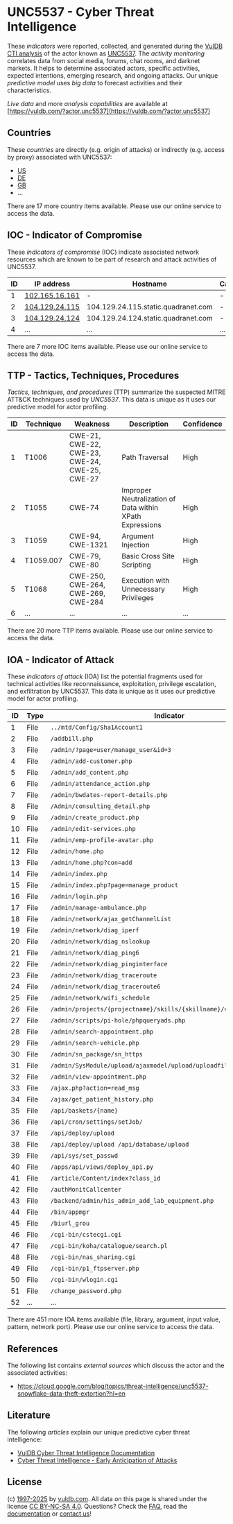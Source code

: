 # UNC5537 - Cyber Threat Intelligence

These _indicators_ were reported, collected, and generated during the [VulDB CTI analysis](https://vuldb.com/?kb.cti) of the actor known as [UNC5537](https://vuldb.com/?actor.unc5537). The _activity monitoring_ correlates data from social media, forums, chat rooms, and darknet markets. It helps to determine associated actors, specific activities, expected intentions, emerging research, and ongoing attacks. Our unique _predictive model_ uses _big data_ to forecast activities and their characteristics.

_Live data_ and more _analysis capabilities_ are available at [https://vuldb.com/?actor.unc5537](https://vuldb.com/?actor.unc5537)

## Countries

These _countries_ are directly (e.g. origin of attacks) or indirectly (e.g. access by proxy) associated with UNC5537:

* [US](https://vuldb.com/?country.us)
* [DE](https://vuldb.com/?country.de)
* [GB](https://vuldb.com/?country.gb)
* ...

There are 17 more country items available. Please use our online service to access the data.

## IOC - Indicator of Compromise

These _indicators of compromise_ (IOC) indicate associated network resources which are known to be part of research and attack activities of UNC5537.

ID | IP address | Hostname | Campaign | Confidence
-- | ---------- | -------- | -------- | ----------
1 | [102.165.16.161](https://vuldb.com/?ip.102.165.16.161) | - | - | High
2 | [104.129.24.115](https://vuldb.com/?ip.104.129.24.115) | 104.129.24.115.static.quadranet.com | - | High
3 | [104.129.24.124](https://vuldb.com/?ip.104.129.24.124) | 104.129.24.124.static.quadranet.com | - | High
4 | ... | ... | ... | ...

There are 7 more IOC items available. Please use our online service to access the data.

## TTP - Tactics, Techniques, Procedures

_Tactics, techniques, and procedures_ (TTP) summarize the suspected MITRE ATT&CK techniques used by _UNC5537_. This data is unique as it uses our predictive model for actor profiling.

ID | Technique | Weakness | Description | Confidence
-- | --------- | -------- | ----------- | ----------
1 | T1006 | CWE-21, CWE-22, CWE-23, CWE-24, CWE-25, CWE-27 | Path Traversal | High
2 | T1055 | CWE-74 | Improper Neutralization of Data within XPath Expressions | High
3 | T1059 | CWE-94, CWE-1321 | Argument Injection | High
4 | T1059.007 | CWE-79, CWE-80 | Basic Cross Site Scripting | High
5 | T1068 | CWE-250, CWE-264, CWE-269, CWE-284 | Execution with Unnecessary Privileges | High
6 | ... | ... | ... | ...

There are 20 more TTP items available. Please use our online service to access the data.

## IOA - Indicator of Attack

These _indicators of attack_ (IOA) list the potential fragments used for technical activities like reconnaissance, exploitation, privilege escalation, and exfiltration by UNC5537. This data is unique as it uses our predictive model for actor profiling.

ID | Type | Indicator | Confidence
-- | ---- | --------- | ----------
1 | File | `../mtd/Config/Sha1Account1` | High
2 | File | `/addbill.php` | Medium
3 | File | `/admin/?page=user/manage_user&id=3` | High
4 | File | `/admin/add-customer.php` | High
5 | File | `/admin/add_content.php` | High
6 | File | `/admin/attendance_action.php` | High
7 | File | `/admin/bwdates-report-details.php` | High
8 | File | `/Admin/consulting_detail.php` | High
9 | File | `/admin/create_product.php` | High
10 | File | `/admin/edit-services.php` | High
11 | File | `/admin/emp-profile-avatar.php` | High
12 | File | `/admin/home.php` | High
13 | File | `/admin/home.php?con=add` | High
14 | File | `/admin/index.php` | High
15 | File | `/admin/index.php?page=manage_product` | High
16 | File | `/admin/login.php` | High
17 | File | `/admin/manage-ambulance.php` | High
18 | File | `/admin/network/ajax_getChannelList` | High
19 | File | `/admin/network/diag_iperf` | High
20 | File | `/admin/network/diag_nslookup` | High
21 | File | `/admin/network/diag_ping6` | High
22 | File | `/admin/network/diag_pinginterface` | High
23 | File | `/admin/network/diag_traceroute` | High
24 | File | `/admin/network/diag_traceroute6` | High
25 | File | `/admin/network/wifi_schedule` | High
26 | File | `/admin/projects/{projectname}/skills/{skillname}/video` | High
27 | File | `/admin/scripts/pi-hole/phpqueryads.php` | High
28 | File | `/admin/search-appointment.php` | High
29 | File | `/admin/search-vehicle.php` | High
30 | File | `/admin/sn_package/sn_https` | High
31 | File | `/admin/SysModule/upload/ajaxmodel/upload/uploadfilepath/sysmodule_1` | High
32 | File | `/admin/view-appointment.php` | High
33 | File | `/ajax.php?action=read_msg` | High
34 | File | `/ajax/get_patient_history.php` | High
35 | File | `/api/baskets/{name}` | High
36 | File | `/api/cron/settings/setJob/` | High
37 | File | `/api/deploy/upload` | High
38 | File | `/api/deploy/upload /api/database/upload` | High
39 | File | `/api/sys/set_passwd` | High
40 | File | `/apps/api/views/deploy_api.py` | High
41 | File | `/article/Content/index?class_id` | High
42 | File | `/authMonitCallcenter` | High
43 | File | `/backend/admin/his_admin_add_lab_equipment.php` | High
44 | File | `/bin/appmgr` | Medium
45 | File | `/biurl_grou` | Medium
46 | File | `/cgi-bin/cstecgi.cgi` | High
47 | File | `/cgi-bin/koha/catalogue/search.pl` | High
48 | File | `/cgi-bin/nas_sharing.cgi` | High
49 | File | `/cgi-bin/p1_ftpserver.php` | High
50 | File | `/cgi-bin/wlogin.cgi` | High
51 | File | `/change_password.php` | High
52 | ... | ... | ...

There are 451 more IOA items available (file, library, argument, input value, pattern, network port). Please use our online service to access the data.

## References

The following list contains _external sources_ which discuss the actor and the associated activities:

* https://cloud.google.com/blog/topics/threat-intelligence/unc5537-snowflake-data-theft-extortion?hl=en

## Literature

The following _articles_ explain our unique predictive cyber threat intelligence:

* [VulDB Cyber Threat Intelligence Documentation](https://vuldb.com/?kb.cti)
* [Cyber Threat Intelligence - Early Anticipation of Attacks](https://www.scip.ch/en/?labs.20201022)

## License

(c) [1997-2025](https://vuldb.com/?kb.changelog) by [vuldb.com](https://vuldb.com/?kb.about). All data on this page is shared under the license [CC BY-NC-SA 4.0](https://creativecommons.org/licenses/by-nc-sa/4.0/). Questions? Check the [FAQ](https://vuldb.com/?kb.faq), read the [documentation](https://vuldb.com/?kb) or [contact us](https://vuldb.com/?contact)!
